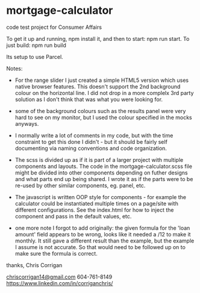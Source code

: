 # mortgage-calculator
code test project for Consumer Affairs

To get it up and running, npm install it, and then to start: npm run start. To just build: npm run build

Its setup to use Parcel. 

Notes:
* For the range slider I just created a simple HTML5 version which uses native browser features. This doesn't support the 2nd background colour on the horizontal line. I did not drop in a more complelx 3rd party solution as I don't think that was what you were looking for. 

* some of the background colours such as the results panel were very hard to see on my monitor, but I used the colour specified in the mocks anyways. 

* I normally write a lot of comments in my code, but with the time constraint to get this done I didn't - but it should be fairly self documenting via naming conventions and code organization. 

* The scss is divided up as if it is part of a larger project with multiple components and layouts. The code in the mortgage-calculator.scss file might be divided into other components depending on futher designs and what parts end up being shared. I wrote it as if the parts were to be re-used by other similar components, eg. panel, etc. 

* The javascript is written OOP style for components - for example the calculator could be instantiated multiple times on a page/site with different configurations. See the index.html for how to inject the component and pass in the default values, etc.

* one more note I forgot to add originally: the given formula for the 'loan amount' field appears to be wrong, looks like it needed a /12 to make it monthly. It still gave a different result than the example, but the example I assume is not accurate. So that would need to be followed up on to make sure the formula is correct. 


thanks,
Chris Corrigan

chriscorrigan14@gmail.com
604-761-8149
https://www.linkedin.com/in/corriganchris/
